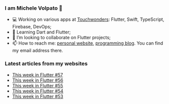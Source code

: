### I am Michele Volpato 👋

- 💻 Working on various apps at [Touchwonders](https://touchwonders.com): Flutter, Swift, TypeScript, Firebase, DevOps;
- 🌱 Learning Dart and Flutter;
- 📱 I’m looking to collaborate on Flutter projects;
- 📫 How to reach me: [personal website](https://volpato.nl), [programming blog](https://ishouldgotosleep.com). You can find my email address there.

### Latest articles from my websites

<!-- BLOG-POST-LIST:START -->
- [This week in Flutter #57](https://ishouldgotosleep.com/news/this-week-in-flutter-57/)
- [This week in Flutter #56](https://ishouldgotosleep.com/news/this-week-in-flutter-56/)
- [This week in Flutter #55](https://ishouldgotosleep.com/news/this-week-in-flutter-55/)
- [This week in Flutter #54](https://ishouldgotosleep.com/news/this-week-in-flutter-54/)
- [This week in Flutter #53](https://ishouldgotosleep.com/news/this-week-in-flutter-53/)
<!-- BLOG-POST-LIST:END -->

